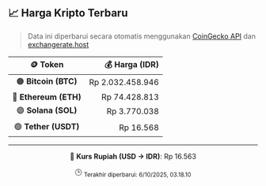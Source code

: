 

<!-- HARGA_KRIPTO -->
## 📈 Harga Kripto Terbaru

> Data ini diperbarui secara otomatis menggunakan [CoinGecko API](https://www.coingecko.com/) dan [exchangerate.host](https://exchangerate.host/)

<div align="center">

| 🪙 Token | 💰 Harga (IDR) |
|:------:|---------------:|
| 🟠 **Bitcoin (BTC)**   | Rp 2.032.458.946 |
| 🔵 **Ethereum (ETH)**  | Rp 74.428.813 |
| 🟣 **Solana (SOL)**    | Rp 3.770.038 |
| 🟢 **Tether (USDT)**   | Rp 16.568 |

---

💱 **Kurs Rupiah (USD → IDR)**: Rp 16.563

🕒 <sub>Terakhir diperbarui: 6/10/2025, 03.18.10</sub>

</div>
<!-- /HARGA_KRIPTO -->